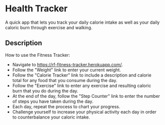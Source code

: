 # Health Tracker

A quick app that lets you track your daily calorie intake as well as your daily caloric burn through exercise and walking.

## Description

How to use the Fitness Tracker:

* Navigate to https://rf-fitness-tracker.herokuapp.com/. 
* Follow the "Weight" link to enter your current weight.
* Follow the "Calorie Tracker" link to include a description and calorie total for any food that you consume during the day.  
* Follow the "Exercise" link to enter any exercise and resulting caloric burn that you do during the day.
* At the end of the day, follow the "Step Counter" link to enter the number of steps you have taken during the day.
* Each day, repeat the process to chart your progress.
* Challenge yourself to increase your physical activity each day in order to counterbalance your caloric intake.
